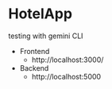 # HotelApp
testing with gemini CLI


- Frontend
	- http://localhost:3000/
- Backend
	- http://localhost:5000